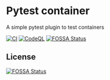 # Pytest container

A simple pytest plugin to test containers

[![CI](https://github.com/dcermak/pytest_container/actions/workflows/ci.yml/badge.svg)](https://github.com/dcermak/pytest_container/actions/workflows/ci.yml)
[![CodeQL](https://github.com/dcermak/pytest_container/actions/workflows/codeql-analysis.yml/badge.svg)](https://github.com/dcermak/pytest_container/actions/workflows/codeql-analysis.yml)
[![FOSSA Status](https://app.fossa.com/api/projects/git%2Bgithub.com%2Fdcermak%2Fpytest_container.svg?type=shield)](https://app.fossa.com/projects/git%2Bgithub.com%2Fdcermak%2Fpytest_container?ref=badge_shield)


## License
[![FOSSA Status](https://app.fossa.com/api/projects/git%2Bgithub.com%2Fdcermak%2Fpytest_container.svg?type=large)](https://app.fossa.com/projects/git%2Bgithub.com%2Fdcermak%2Fpytest_container?ref=badge_large)